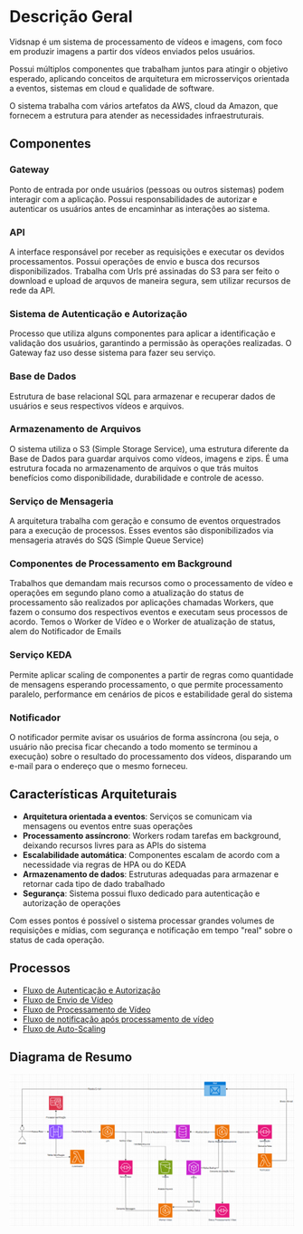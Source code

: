 # Descrição Geral

Vidsnap é um sistema de processamento de vídeos e imagens, com foco em produzir imagens a partir dos vídeos enviados pelos usuários. 

Possui múltiplos componentes que trabalham juntos para atingir o objetivo esperado, aplicando conceitos de arquitetura em microsserviços orientada a eventos, sistemas em cloud e qualidade de software.

O sistema trabalha com vários artefatos da AWS, cloud da Amazon, que fornecem a estrutura para atender as necessidades infraestruturais.

## Componentes

### Gateway

Ponto de entrada por onde usuários (pessoas ou outros sistemas) podem interagir com a aplicação. Possui responsabilidades de autorizar e autenticar os usuários antes de encaminhar as interações ao sistema.

### API

A interface responsável por receber as requisições e executar os devidos processamentos. Possui operações de envio e busca dos recursos disponibilizados. Trabalha com Urls pré assinadas do S3 para ser feito o download e upload de arquvos de maneira segura, sem utilizar recursos de rede da API.

### Sistema de Autenticação e Autorização

Processo que utiliza alguns componentes para aplicar a identificação e validação dos usuários, garantindo a permissão às operações realizadas. O Gateway faz uso desse sistema para fazer seu serviço.

### Base de Dados

Estrutura de base relacional SQL para armazenar e recuperar dados de usuários e seus respectivos vídeos e arquivos.

### Armazenamento de Arquivos

O sistema utiliza o S3 (Simple Storage Service), uma estrutura diferente da Base de Dados para guardar arquivos como vídeos, imagens e zips. É uma estrutura focada no armazenamento de arquivos o que trás muitos benefícios como disponibilidade, durabilidade e controle de acesso.

### Serviço de Mensageria

A arquitetura trabalha com geração e consumo de eventos orquestrados para a execução de processos. Esses eventos são disponibilizados via mensageria através do SQS (Simple Queue Service)

### Componentes de Processamento em Background

Trabalhos que demandam mais recursos como o processamento de vídeo e operações em segundo plano como a atualização do status de processamento são realizados por aplicações chamadas Workers, que fazem o consumo dos respectivos eventos e executam seus processos de acordo. Temos o Worker de Vídeo e o Worker de atualização de status, alem do Notificador de Emails

### Serviço KEDA

Permite aplicar scaling de componentes a partir de regras como quantidade de mensagens esperando processamento, o que permite processamento paralelo, performance em cenários de picos e estabilidade geral do sistema

### Notificador

O notificador permite avisar os usuários de forma assíncrona (ou seja, o usuário não precisa ficar checando a todo momento se terminou a execução) sobre o resultado do processamento dos vídeos, disparando um e-mail para o endereço que o mesmo forneceu.

## Características Arquiteturais

- **Arquitetura orientada a eventos**: Serviços se comunicam via mensagens ou eventos entre suas operações
- **Processamento assíncrono**: Workers rodam tarefas em background, deixando recursos livres para as APIs do sistema
- **Escalabilidade automática**: Componentes escalam de acordo com a necessidade via regras de HPA ou do KEDA
- **Armazenamento de dados**: Estruturas adequadas para armazenar e retornar cada tipo de dado trabalhado
- **Segurança**: Sistema possui fluxo dedicado para autenticação e autorização de operações

Com esses pontos é possível o sistema processar grandes volumes de requisições e mídias, com segurança e notificação em tempo "real" sobre o status de cada operação.

## Processos
- [Fluxo de Autenticação e Autorização](docs/processos/fluxos-principais/fluxo-autenticacao.md)
- [Fluxo de Envio de Vídeo](docs/processos/fluxos-principais/fluxo-envio-video.md)
- [Fluxo de Processamento de Vídeo](docs/processos/fluxos-principais/fluxo-processamento-video)
- [Fluxo de notificação após processamento de vídeo](docs/processos/fluxos-principais/fluxo-notificacao-processo-video.md)
- [Fluxo de Auto-Scaling](docs/processos/fluxos-principais/fluxo-auto-scaling.md)

## Diagrama de Resumo
<img src="diagramas/fluxo-geral/fluxo geral.png"/>